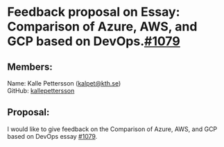 # Feedback proposal on Essay: Comparison of Azure, AWS, and GCP based on DevOps.[#1079](https://github.com/KTH/devops-course/pull/1079)

## Members:

Name: Kalle Pettersson (kalpet@kth.se)  
GitHub: [kallepettersson](https://github.com/kallepettersson)

## Proposal:

I would like to give feedback on the Comparison of Azure, AWS, and GCP based on DevOps essay [#1079](https://github.com/KTH/devops-course/pull/1079).